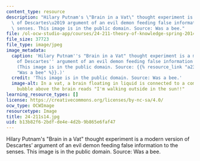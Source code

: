 ```yaml
---
content_type: resource
description: "Hilary Putnam's \"Brain in a Vat\" thought experiment is a modern version\
  \ of Descartes\u2019 argument of an evil demon feeding false information to the\
  \ senses. This image is in the public domain. Source: Was a bee."
file: /ol-ocw-studio-app/courses/24-211-theory-of-knowledge-spring-2014/b13b82f62bdfde4e4d2b9b865e6faf47_24-211s14.jpg
file_size: 37723
file_type: image/jpeg
image_metadata:
  caption: 'Hilary Putnam''s "Brain in a Vat" thought experiment is a modern version
    of Descartes'' argument of an evil demon feeding false information to the senses.
    (This image is in the public domain. Source: {{% resource_link "a2334a1e-5fd8-45ca-9b09-6aeffbc17bb4"
    "Was a bee" %}}.)'
  credit: 'This image is in the public domain. Source: Was a bee.'
  image-alt: In a vat, a brain floating in liquid is connected to a computer.  A thought
    bubble above the brain reads "I'm walking outside in the sun!!"
learning_resource_types: []
license: https://creativecommons.org/licenses/by-nc-sa/4.0/
ocw_type: OCWImage
resourcetype: Image
title: 24-211s14.jpg
uid: b13b82f6-2bdf-de4e-4d2b-9b865e6faf47
---
```

Hilary Putnam's "Brain in a Vat" thought experiment is a modern version of Descartes’ argument of an evil demon feeding false information to the senses. This image is in the public domain. Source: Was a bee.